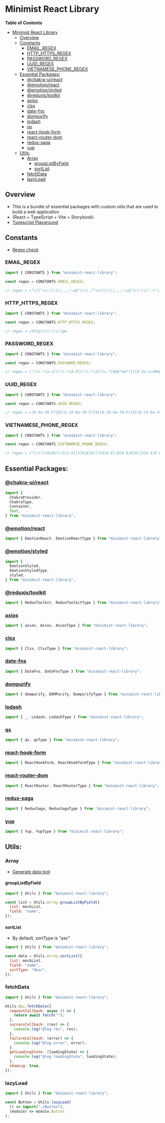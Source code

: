 # Minimist React Library

<b>Table of Contents</b>

- [Minimist React Library](#minimist-react-library)
  - [Overview](#overview)
  - [Constants](#constants)
    - [EMAIL_REGEX](#email_regex)
    - [HTTP_HTTPS_REGEX](#http_https_regex)
    - [PASSWORD_REGEX](#password_regex)
    - [UUID_REGEX](#uuid_regex)
    - [VIETNAMESE_PHONE_REGEX](#vietnamese_phone_regex)
  - [Essential Packages:](#essential-packages)
    - [@chakra-ui/react](#chakra-uireact)
    - [@emotion/react](#emotionreact)
    - [@emotion/styled](#emotionstyled)
    - [@reduxjs/toolkit](#reduxjstoolkit)
    - [axios](#axios)
    - [clsx](#clsx)
    - [date-fns](#date-fns)
    - [dompurify](#dompurify)
    - [lodash](#lodash)
    - [qs](#qs)
    - [react-hook-form](#react-hook-form)
    - [react-router-dom](#react-router-dom)
    - [redux-saga](#redux-saga)
    - [yup](#yup)
  - [Utils:](#utils)
    - [Array](#array)
      - [groupListByField](#grouplistbyfield)
      - [sortList](#sortlist)
    - [fetchData](#fetchdata)
    - [lazyLoad](#lazyload)

## Overview

- This is a bundle of essential packages with custom utils that are used to build a web application
- (React + TypeScript + Vite + Storybook)
- [Typescript Playground](https://playcode.io/typescript)

## Constants

- [Regex check](https://regex101.com/)

### EMAIL_REGEX

```js
import { CONSTANTS } from "minimist-react-library";

const regex = CONSTANTS.EMAIL_REGEX;

// regex = /^(([^<>()[\]\\.,;:\s@"]+(\.[^<>()[\]\\.,;:\s@"]+)*)|(".+"))@((\[[0-9]{1,3}\.[0-9]{1,3}\.[0-9]{1,3}\.[0-9]{1,3}\])|(([a-zA-Z\-0-9]+\.)+[a-zA-Z]{2,}))$/;
```

### HTTP_HTTPS_REGEX

```js
import { CONSTANTS } from "minimist-react-library";

const regex = CONSTANTS.HTTP_HTTPS_REGEX;

// regex = /http(s?):\/\//gm
```

### PASSWORD_REGEX

```js
import { CONSTANTS } from "minimist-react-library";

const regex = CONSTANTS.PASSWORD_REGEX;

// regex = /^(?=.*[a-z])(?=.*[A-Z])(?=.*\d)(?=.*[#$@!%&*?])[A-Za-z\d#$@!%&*?]{8,30}$/g;
```

### UUID_REGEX

```js
import { CONSTANTS } from "minimist-react-library";

const regex = CONSTANTS.UUID_REGEX;

// regex = /[0-9a-fA-F]{8}\b-[0-9a-fA-F]{4}\b-[0-9a-fA-F]{4}\b-[0-9a-fA-F]{4}\b-[0-9a-fA-F]{12}/g;
```

### VIETNAMESE_PHONE_REGEX

```js
import { CONSTANTS } from "minimist-react-library";

const regex = CONSTANTS.VIETNAMESE_PHONE_REGEX;

// regex = /^(\+?)(0|84?)(3[2-9]|5[6|8|9]|7[0|6-9]|8[0-6|8|9]|9[0-4|6-9])[0-9]{7}$/gm;
```

## Essential Packages:

### [@chakra-ui/react](https://www.npmjs.com/package/@chakra-ui/react)

```js
import {
  ChakraProvider,
  ChakraType,
  Container,
  Text,
} from "minimist-react-library";
```

### [@emotion/react](https://www.npmjs.com/package/@emotion/react)

```js
import { EmotionReact, EmotionReactType } from "minimist-react-library";
```

### [@emotion/styled](https://www.npmjs.com/package/@emotion/styled)

```js
import {
  EmotionStyled,
  EmotionStyledType,
  styled,
} from "minimist-react-library";
```

### [@reduxjs/toolkit](https://www.npmjs.com/package/@reduxjs/toolkit)

```js
import { ReduxToolkit, ReduxToolkitType } from "minimist-react-library";
```

### [axios](https://www.npmjs.com/package/axios)

```js
import { axios, Axios, AxiosType } from "minimist-react-library";
```

### [clsx](https://www.npmjs.com/package/clsx)

```js
import { Clsx, ClsxType } from "minimist-react-library";
```

### [date-fns](https://www.npmjs.com/package/date-fns)

```js
import { DateFns, DateFnsType } from "minimist-react-library";
```

### [dompurify](https://www.npmjs.com/package/dompurify)

```js
import { dompurify, DOMPurify, DompurifyType } from "minimist-react-library";
```

### [lodash](https://www.npmjs.com/package/lodash)

```js
import { _, Lodash, LodashType } from "minimist-react-library";
```

### [qs](https://www.npmjs.com/package/qs)

```js
import { qs, qsType } from "minimist-react-library";
```

### [react-hook-form](https://www.npmjs.com/package/react-hook-form)

```js
import { ReactHookForm, ReactHookFormType } from "minimist-react-library";
```

### [react-router-dom](https://www.npmjs.com/package/react-router-dom)

```js
import { ReactRouter, ReactRouterType } from "minimist-react-library";
```

### [redux-saga](https://www.npmjs.com/package/redux-saga)

```js
import { ReduxSaga, ReduxSagaType } from "minimist-react-library";
```

### [yup](https://www.npmjs.com/package/yup)

```js
import { Yup, YupType } from "minimist-react-library";
```

## Utils:

### Array

- [Generate data tool](https://generatedata.com/)

#### groupListByField

```js
import { Utils } from "minimist-react-library";

const list = Utils.Array.groupListByField({
  list: mockList,
  field: "name",
});
```

#### sortList

- By default, sortType is "asc"

```js
import { Utils } from "minimist-react-library";

const data = Utils.Array.sortList({
  list: mockList,
  field: "name",
  sortType: "desc",
});
```

### fetchData

```js
import { Utils } from "minimist-react-library";

Utils.Api.fetchData({
  requestCallback: async () => {
    return await fetch("");
  },
  successCallback: (res) => {
    console.log("@log res", res);
  },
  failureCallback: (error) => {
    console.log("@log error", error);
  },
  getLoadingState: (loadingState) => {
    console.log("@log loadingState", loadingState);
  },
  showLog: true,
});
```

### lazyLoad

```js
import { Utils } from "minimist-react-library";

const Button = Utils.lazyLoad(
  () => import("./Button"),
  (module) => module.Button
);
```

